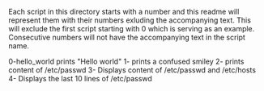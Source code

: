 Each script in this directory starts with a number and this readme will represent them with their numbers exluding the accompanying text. This will exclude the first script starting with 0 which is serving as an example. Consecutive numbers will not have the accompanying text in the script name.

0-hello_world prints "Hello world"
1- prints a confused smiley
2- prints content of /etc/passwd
3- Displays content of /etc/passwd and /etc/hosts
4- Displays the last 10 lines of /etc/passwd
